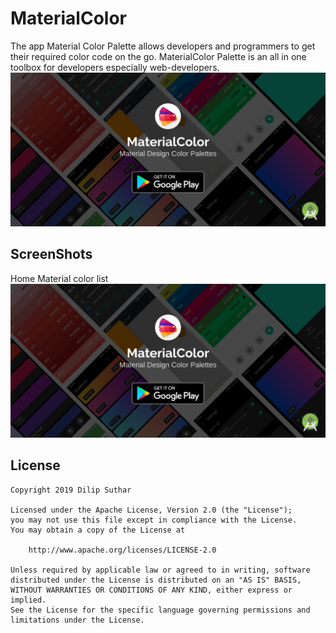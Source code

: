# MaterialColor
The app Material Color Palette allows developers and programmers to get their required color code on the go.  MaterialColor Palette is an all in one toolbox for developers especially web-developers.
![feature_graphic](https://github.com/dilipsuthar1997/MaterialColor/blob/master/screenshots/feature_graphics.png)

## ScreenShots
Home Material color list
![home_material_color](https://github.com/dilipsuthar1997/MaterialColor/blob/master/screenshots/feature_graphics.png)

## License
```
Copyright 2019 Dilip Suthar

Licensed under the Apache License, Version 2.0 (the "License");
you may not use this file except in compliance with the License.
You may obtain a copy of the License at

    http://www.apache.org/licenses/LICENSE-2.0

Unless required by applicable law or agreed to in writing, software
distributed under the License is distributed on an "AS IS" BASIS,
WITHOUT WARRANTIES OR CONDITIONS OF ANY KIND, either express or implied.
See the License for the specific language governing permissions and
limitations under the License.
```
